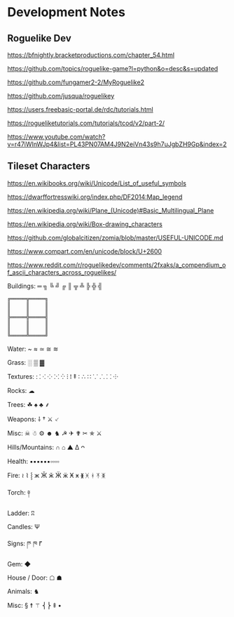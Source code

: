 # Development Notes

## Roguelike Dev

https://bfnightly.bracketproductions.com/chapter_54.html

https://github.com/topics/roguelike-game?l=python&o=desc&s=updated

https://github.com/fungamer2-2/MyRoguelike2

https://github.com/jusqua/roguelikey

https://users.freebasic-portal.de/rdc/tutorials.html

https://rogueliketutorials.com/tutorials/tcod/v2/part-2/

https://www.youtube.com/watch?v=r47iWInWJp4&list=PL43PN07AM4J9N2eiVn43s9h7uJgbZH9Gp&index=2

## Tileset Characters

https://en.wikibooks.org/wiki/Unicode/List_of_useful_symbols

https://dwarffortresswiki.org/index.php/DF2014:Map_legend

https://en.wikipedia.org/wiki/Plane_(Unicode)#Basic_Multilingual_Plane

https://en.wikipedia.org/wiki/Box-drawing_characters

https://github.com/globalcitizen/zomia/blob/master/USEFUL-UNICODE.md

https://www.compart.com/en/unicode/block/U+2600

https://www.reddit.com/r/roguelikedev/comments/2fxaks/a_compendium_of_ascii_characters_across_roguelikes/

Buildings: ═  ╗ ╚ ╝ ╔ ║ ╦  ╩ ╠ ╬ ╣

```
╔═════╦═════╗
║     ║     ║
║     ║     ║
╠═════╬═════╣
║     ║     ║
║     ║     ║
╚═════╩═════╝
```
Water: ~ ≈ ≃ ≅ ≋

Grass: ░ ▒ ▓

Textures: : ⁚ ⁖ ⁘ ⁙ ⁛ ⁝ ⁞ ‡ ∶ ∴ ∷ ⸪ ⸫ ⸬ ⸭

Rocks: ☁

Trees: ☘ ♠ ♣ ⸙

Weapons: ⸸ † ⚔ ⸔

Misc: ☠ ☃ ⚙ ☻ ♞ ☭ ✈ ✟ ✂ ✯ ⚔

Hills/Mountains: ∩ ⌂ ▲ ∆ ᴖ

Health: ▪▪▪▪▪▪▫▫▫▫

Fire: ≀ ⌇ ⸾ ж Ӂ ӂ Ӝ ӝ Ӿ ӿ  ᚕ ᚸ ᚼ ᛡ ᛤ

Torch: ༈

Ladder: ʭ

Candles: Ѱ

Signs: ཫ ཁ ⹍

Gem: ◆

House / Door: ☖ ☗

Animals: ♞

Misc: § ☨ ⚚ ⎨⎬ ⹋ •
